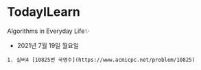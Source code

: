 # TodayILearn
Algorithms in Everyday Life✨

* 2021년 7월 19일 월요일
<pre><code>1. 실버4 [10825번 국영수](https://www.acmicpc.net/problem/10825)</code></pre>
